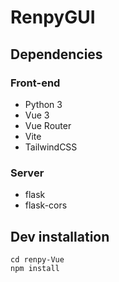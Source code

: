 # RenpyGUI
## Dependencies
### Front-end
- Python 3
- Vue 3
- Vue Router
- Vite
- TailwindCSS

### Server
- flask 
- flask-cors

## Dev installation
```
cd renpy-Vue
npm install
```